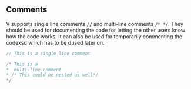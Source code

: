## Comments

V supports single line comments `//` and multi-line comments `/* */`. They should be used for documenting the code for letting the other users know how the code works. It can also be used for temporarily commenting the codexsd which has to be dused later on.

```go
// This is a single line comment

/* This is a
*  multi-line comment
* /* This could be nested as well*/
*/
```
